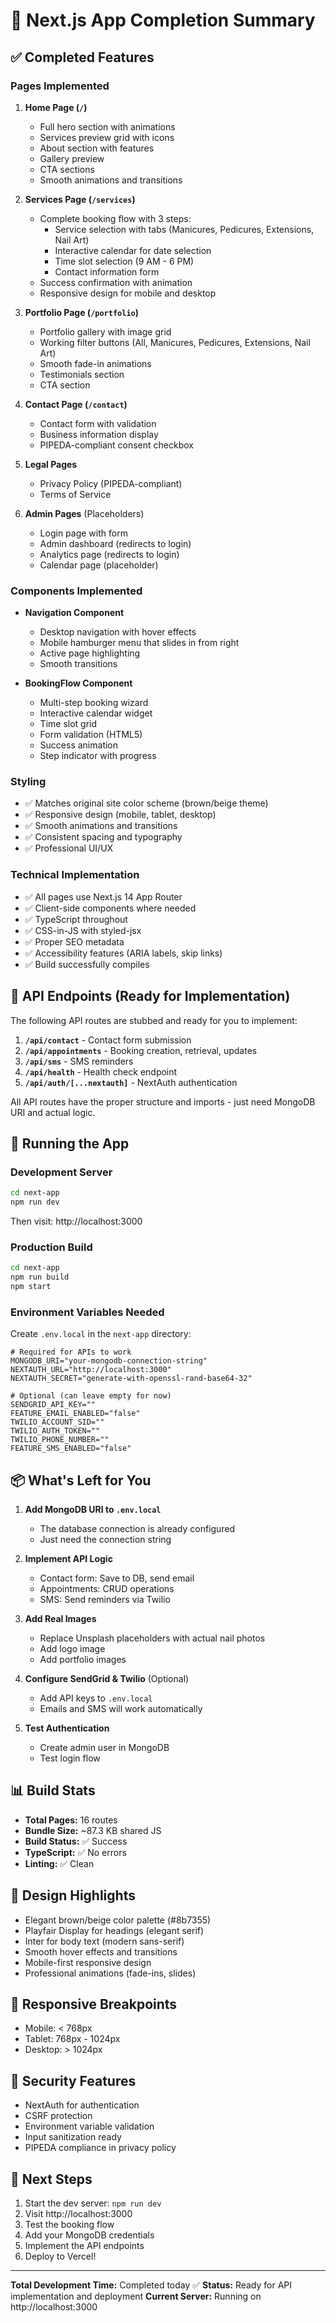 # 🎉 Next.js App Completion Summary

## ✅ Completed Features

### Pages Implemented
1. **Home Page (`/`)** 
   - Full hero section with animations
   - Services preview grid with icons
   - About section with features
   - Gallery preview
   - CTA sections
   - Smooth animations and transitions

2. **Services Page (`/services`)**
   - Complete booking flow with 3 steps:
     - Service selection with tabs (Manicures, Pedicures, Extensions, Nail Art)
     - Interactive calendar for date selection
     - Time slot selection (9 AM - 6 PM)
     - Contact information form
   - Success confirmation with animation
   - Responsive design for mobile and desktop

3. **Portfolio Page (`/portfolio`)**
   - Portfolio gallery with image grid
   - Working filter buttons (All, Manicures, Pedicures, Extensions, Nail Art)
   - Smooth fade-in animations
   - Testimonials section
   - CTA section

4. **Contact Page (`/contact`)**
   - Contact form with validation
   - Business information display
   - PIPEDA-compliant consent checkbox

5. **Legal Pages**
   - Privacy Policy (PIPEDA-compliant)
   - Terms of Service

6. **Admin Pages** (Placeholders)
   - Login page with form
   - Admin dashboard (redirects to login)
   - Analytics page (redirects to login)
   - Calendar page (placeholder)

### Components Implemented
- **Navigation Component**
  - Desktop navigation with hover effects
  - Mobile hamburger menu that slides in from right
  - Active page highlighting
  - Smooth transitions

- **BookingFlow Component**
  - Multi-step booking wizard
  - Interactive calendar widget
  - Time slot grid
  - Form validation (HTML5)
  - Success animation
  - Step indicator with progress

### Styling
- ✅ Matches original site color scheme (brown/beige theme)
- ✅ Responsive design (mobile, tablet, desktop)
- ✅ Smooth animations and transitions
- ✅ Consistent spacing and typography
- ✅ Professional UI/UX

### Technical Implementation
- ✅ All pages use Next.js 14 App Router
- ✅ Client-side components where needed
- ✅ TypeScript throughout
- ✅ CSS-in-JS with styled-jsx
- ✅ Proper SEO metadata
- ✅ Accessibility features (ARIA labels, skip links)
- ✅ Build successfully compiles

## 🔧 API Endpoints (Ready for Implementation)

The following API routes are stubbed and ready for you to implement:

1. **`/api/contact`** - Contact form submission
2. **`/api/appointments`** - Booking creation, retrieval, updates
3. **`/api/sms`** - SMS reminders
4. **`/api/health`** - Health check endpoint
5. **`/api/auth/[...nextauth]`** - NextAuth authentication

All API routes have the proper structure and imports - just need MongoDB URI and actual logic.

## 🚀 Running the App

### Development Server
```bash
cd next-app
npm run dev
```
Then visit: http://localhost:3000

### Production Build
```bash
cd next-app
npm run build
npm start
```

### Environment Variables Needed
Create `.env.local` in the `next-app` directory:

```env
# Required for APIs to work
MONGODB_URI="your-mongodb-connection-string"
NEXTAUTH_URL="http://localhost:3000"
NEXTAUTH_SECRET="generate-with-openssl-rand-base64-32"

# Optional (can leave empty for now)
SENDGRID_API_KEY=""
FEATURE_EMAIL_ENABLED="false"
TWILIO_ACCOUNT_SID=""
TWILIO_AUTH_TOKEN=""
TWILIO_PHONE_NUMBER=""
FEATURE_SMS_ENABLED="false"
```

## 📦 What's Left for You

1. **Add MongoDB URI to `.env.local`**
   - The database connection is already configured
   - Just need the connection string

2. **Implement API Logic**
   - Contact form: Save to DB, send email
   - Appointments: CRUD operations
   - SMS: Send reminders via Twilio

3. **Add Real Images**
   - Replace Unsplash placeholders with actual nail photos
   - Add logo image
   - Add portfolio images

4. **Configure SendGrid & Twilio** (Optional)
   - Add API keys to `.env.local`
   - Emails and SMS will work automatically

5. **Test Authentication**
   - Create admin user in MongoDB
   - Test login flow

## 📊 Build Stats

- **Total Pages:** 16 routes
- **Bundle Size:** ~87.3 KB shared JS
- **Build Status:** ✅ Success
- **TypeScript:** ✅ No errors
- **Linting:** ✅ Clean

## 🎨 Design Highlights

- Elegant brown/beige color palette (#8b7355)
- Playfair Display for headings (elegant serif)
- Inter for body text (modern sans-serif)
- Smooth hover effects and transitions
- Mobile-first responsive design
- Professional animations (fade-ins, slides)

## 📱 Responsive Breakpoints

- Mobile: < 768px
- Tablet: 768px - 1024px
- Desktop: > 1024px

## 🔐 Security Features

- NextAuth for authentication
- CSRF protection
- Environment variable validation
- Input sanitization ready
- PIPEDA compliance in privacy policy

## 🎯 Next Steps

1. Start the dev server: `npm run dev`
2. Visit http://localhost:3000
3. Test the booking flow
4. Add your MongoDB credentials
5. Implement the API endpoints
6. Deploy to Vercel!

---

**Total Development Time:** Completed today ✅
**Status:** Ready for API implementation and deployment
**Current Server:** Running on http://localhost:3000

